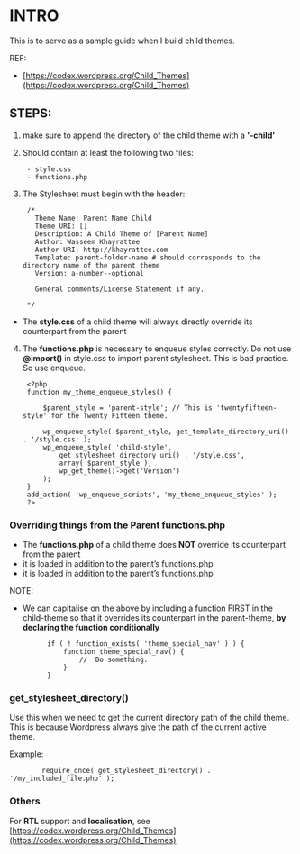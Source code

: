 # INTRO

This is to serve as a sample guide when I build child themes.

REF:
- [https://codex.wordpress.org/Child_Themes](https://codex.wordpress.org/Child_Themes)


## STEPS:

1) make sure to append the directory of the child theme with a **'-child'**

2) Should contain at least the following two files:
        
        - style.css
        - functions.php

3) The Stylesheet must begin with the header:

        /*
          Theme Name: Parent Name Child
          Theme URI: []
          Description: A Child Theme of [Parent Name]
          Author: Wasseem Khayrattee
          Author URI: http://khayrattee.com
          Template: parent-folder-name # should corresponds to the directory name of the parent theme
          Version: a-number--optional
          
          General comments/License Statement if any.
          
        */

- The **style.css** of a child theme will always directly override its counterpart from the parent



4) The **functions.php** is necessary to enqueue styles correctly. Do not use **@import()** in style.css to import parent stylesheet. This is bad practice. So use enqueue.
        
        <?php
        function my_theme_enqueue_styles() {
        
            $parent_style = 'parent-style'; // This is 'twentyfifteen-style' for the Twenty Fifteen theme.
        
            wp_enqueue_style( $parent_style, get_template_directory_uri() . '/style.css' );
            wp_enqueue_style( 'child-style',
                get_stylesheet_directory_uri() . '/style.css',
                array( $parent_style ),
                wp_get_theme()->get('Version')
            );
        }
        add_action( 'wp_enqueue_scripts', 'my_theme_enqueue_styles' );
        ?>


### Overriding things from the Parent functions.php

- The **functions.php** of a child theme does **NOT** override its counterpart from the parent
- it is loaded in addition to the parent’s functions.php
- it is loaded in addition to the parent’s functions.php

NOTE:
- We can capitalise on the above by including a function FIRST in the child-theme so that it overrides its counterpart in the parent-theme, **by declaring the function conditionally**

            if ( ! function_exists( 'theme_special_nav' ) ) {
                function theme_special_nav() {
                    //  Do something.
                }
            }

### get_stylesheet_directory()

Use this when we need to get the current directory path of the child theme. This is because Wordpress always give the path of the current active theme.

Example:

            require_once( get_stylesheet_directory() . '/my_included_file.php' );


### Others

For **RTL** support and **localisation**, see [https://codex.wordpress.org/Child_Themes](https://codex.wordpress.org/Child_Themes)